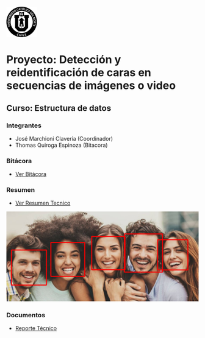 ![UCN](docs/Imagenes/60x60-ucn-negro.png)


# Proyecto: Detección y reidentificación de caras en secuencias de imágenes o video
## Curso: Estructura de datos

### Integrantes

* José Marchioni Clavería (Coordinador)
* Thomas Quiroga Espinoza (Bitacora)

### Bitácora

* [Ver Bitácora](docs/BITACORA.md)

### Resumen
>
>
>
>
>
>
>
* [Ver Resumen Tecnico](docs/RESUMEN.md)

![Resultado Final](/docs/Imagenes/Resultado.png)

### Documentos

* [Reporte Técnico](docs/README.md)
